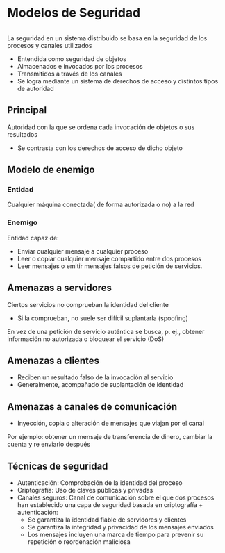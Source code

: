 # Modelos de Seguridad
```toc
```
La seguridad en un sistema distribuido se basa en la seguridad de los procesos y canales utilizados
- Entendida como seguridad de objetos
- Almacenados e invocados por los procesos
- Transmitidos a través de los canales
- Se logra mediante un sistema de derechos de acceso y distintos tipos de autoridad

## Principal
Autoridad con la que se ordena cada invocación de objetos o sus resultados
- Se contrasta con los derechos de acceso de dicho objeto
## Modelo de enemigo
### Entidad
Cualquier máquina conectada( de forma autorizada o no) a la red 
### Enemigo 
Entidad capaz de:
- Enviar cualquier mensaje a cualquier proceso
- Leer o copiar cualquier mensaje compartido entre dos procesos
- Leer mensajes o emitir mensajes falsos de petición de servicios.

## Amenazas a servidores
Ciertos servicios no comprueban la identidad del cliente
- Si la comprueban, no suele ser difícil suplantarla (spoofing)

En vez de una petición de servicio auténtica se busca, p. ej., obtener información no autorizada o bloquear el servicio (DoS)

## Amenazas a clientes
- Reciben un resultado falso de la invocación al servicio
- Generalmente, acompañado de suplantación de identidad

## Amenazas a canales de comunicación
- Inyección, copia o alteración de mensajes que viajan por el canal

Por ejemplo: obtener un mensaje de transferencia de dinero, cambiar la cuenta y re enviarlo después

## Técnicas de seguridad
- Autenticación: Comprobación de la identidad del proceso
- Criptografía: Uso de claves públicas y privadas
- Canales seguros: Canal de comunicación sobre el que dos procesos han establecido una capa de seguridad basada en criptografía + autenticación:
	- Se garantiza la identidad fiable de servidores y clientes
	- Se garantiza la integridad y privacidad de los mensajes enviados
	- Los mensajes incluyen una marca de tiempo para prevenir su repetición o reordenación maliciosa
